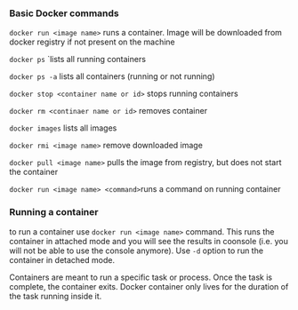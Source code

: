 ### Basic Docker commands
`docker run <image name>`  runs a container. Image will be downloaded from docker registry if not present on the machine

`docker ps` `lists all running containers

`docker ps -a` lists all containers (running or not running)


`docker stop <container name or id>` stops running containers

`docker rm <continaer name or id>` removes container

`docker images` lists all images

`docker rmi <image name>` remove downloaded image

`docker pull <image name>` pulls the image from registry, but does not start the container

`docker run <image name> <command>`runs a command on running container

### Running a container

to run a container use `docker run <image name>` command. This runs the container in attached mode and you will see the results in coonsole (i.e. you will not be able to use the console anymore). Use `-d` option to run the container in detached mode.

Containers are meant to run a specific task or process. Once the task is complete, the container exits.
Docker container only lives for the duration of the task running inside it.
